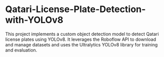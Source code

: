 # Qatari-License-Plate-Detection-with-YOLOv8
This project implements a custom object detection model to detect Qatari license plates using YOLOv8. It leverages the Roboflow API to download and manage datasets and uses the Ultralytics YOLOv8 library for training and evaluation.
